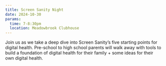 ```yaml
---
title: Screen Sanity Night
date: 2024-10-30
params:
  time: 7-8:30pm
  location: Meadowbrook Clubhouse
---
```


Join us as we take a deep dive into Screen Sanity’s five starting points for digital health. Pre-school to high school parents will walk away with tools to build a foundation of digital health for their family + some ideas for their own digital health.

<!--more-->
